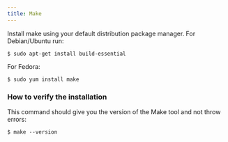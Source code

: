 ```yaml
---
title: Make
---
```


Install make using your default distribution package manager.
For Debian/Ubuntu run:

```shell
$ sudo apt-get install build-essential
```

For Fedora:

```shell
$ sudo yum install make
```


### How to verify the installation

This command should give you the version of the Make tool and not throw errors:

```shell
$ make --version
```
